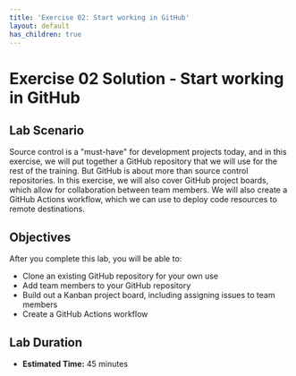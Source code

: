 ```yaml
---
title: 'Exercise 02: Start working in GitHub'
layout: default
has_children: true
---
```


# Exercise 02 Solution - Start working in GitHub

## Lab Scenario

Source control is a "must-have" for development projects today, and in this exercise, we will put together a GitHub repository that we will use for the rest of the training. But GitHub is about more than source control repositories. In this exercise, we will also cover GitHub project boards, which allow for collaboration between team members. We will also create a GitHub Actions workflow, which we can use to deploy code resources to remote destinations.

## Objectives

After you complete this lab, you will be able to:

* Clone an existing GitHub repository for your own use
* Add team members to your GitHub repository
* Build out a Kanban project board, including assigning issues to team members
* Create a GitHub Actions workflow

## Lab Duration

* **Estimated Time:** 45 minutes
